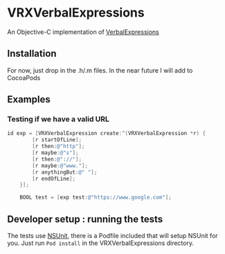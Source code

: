 VRXVerbalExpressions
====================

An Objective-C implementation of [VerbalExpressions](https://github.com/VerbalExpressions)

## Installation
For now, just drop in the .h/.m files. In the near future I will add to CocoaPods


## Examples

### Testing if we have a valid URL
```Objective-C
id exp = [VRXVerbalExpression create:^(VRXVerbalExpression *r) {
        [r startOfLine];
        [r then:@"http"];
        [r maybe:@"s"];
        [r then:@"://"];
        [r maybe:@"www."];
        [r anythingBut:@" "];
        [r endOfLine];
    }];

    BOOL test = [exp test:@"https://www.google.com"];
```
## Developer setup : running the tests
The tests use [NSUnit](https://github.com/jacksonh/NSUnit), there is a Podfile included that will setup NSUnit for you. Just run `Pod install` in the VRXVerbalExpressions directory.

